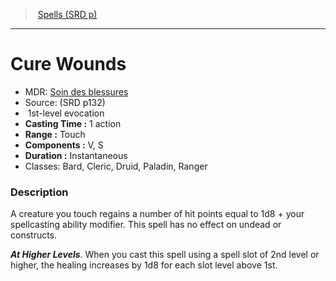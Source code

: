 ﻿---
!SpellItem
Family: SpellVO
Name: Cure Wounds
Type: evocation
Level: 1
CastingTime: 1 action
Range: Touch
Components: V, S
Duration: Instantaneous
Classes: Bard, Cleric, Druid, Paladin, Ranger
Source: (SRD p132)
AltName: '[Soin des blessures](hd_spells_soin_des_blessures.md)'
Id: spells_vo.md#cure-wounds
ParentLink: spells_vo.md#spells-srd-p
ParentName: Spells (SRD p)
NameLevel: 1
Attributes:
  Name: Cure Wounds
  Markdown: >+
    # <!--Name-->Cure Wounds<!--/Name-->


    - MDR: <!--AltName-->[Soin des blessures](hd_spells_soin_des_blessures.md)<!--/AltName-->

    - Source: <!--Source-->(SRD p132)<!--/Source-->

    -  <!--Level-->1<!--/Level-->st-level <!--Type-->evocation<!--/Type-->

    - **Casting Time :** <!--CastingTime-->1 action<!--/CastingTime-->

    - **Range :** <!--Range-->Touch<!--/Range-->

    - **Components :** <!--Components-->V, S<!--/Components-->

    - **Duration :** <!--Duration-->Instantaneous<!--/Duration-->

    - Classes: <!--Classes-->Bard, Cleric, Druid, Paladin, Ranger<!--/Classes-->


    ### Description


    A creature you touch regains a number of hit points equal to 1d8 + your spellcasting ability modifier. This spell has no effect on undead or constructs.


    **_At Higher Levels_**. When you cast this spell using a spell slot of 2nd level or higher, the healing increases by 1d8 for each slot level above 1st.

  AltName: '[Soin des blessures](hd_spells_soin_des_blessures.md)'
  Source: (SRD p132)
  Level: 1
  Type: evocation
  CastingTime: 1 action
  Range: Touch
  Components: V, S
  Duration: Instantaneous
  Classes: Bard, Cleric, Druid, Paladin, Ranger
AttributesDictionary: >+
  Name: Cure Wounds

  Markdown: >+

    # <!--Name-->Cure Wounds<!--/Name-->





    - MDR: <!--AltName-->[Soin des blessures](hd_spells_soin_des_blessures.md)<!--/AltName-->



    - Source: <!--Source-->(SRD p132)<!--/Source-->



    -  <!--Level-->1<!--/Level-->st-level <!--Type-->evocation<!--/Type-->



    - **Casting Time :** <!--CastingTime-->1 action<!--/CastingTime-->



    - **Range :** <!--Range-->Touch<!--/Range-->



    - **Components :** <!--Components-->V, S<!--/Components-->



    - **Duration :** <!--Duration-->Instantaneous<!--/Duration-->



    - Classes: <!--Classes-->Bard, Cleric, Druid, Paladin, Ranger<!--/Classes-->





    ### Description





    A creature you touch regains a number of hit points equal to 1d8 + your spellcasting ability modifier. This spell has no effect on undead or constructs.





    **_At Higher Levels_**. When you cast this spell using a spell slot of 2nd level or higher, the healing increases by 1d8 for each slot level above 1st.



  AltName: '[Soin des blessures](hd_spells_soin_des_blessures.md)'

  Source: (SRD p132)

  Level: 1

  Type: evocation

  CastingTime: 1 action

  Range: Touch

  Components: V, S

  Duration: Instantaneous

  Classes: Bard, Cleric, Druid, Paladin, Ranger

---
> [Spells (SRD p)](srd_spells.md)

---

# Cure Wounds

- MDR: [Soin des blessures](hd_spells_soin_des_blessures.md)
- Source: (SRD p132)
-  1st-level evocation
- **Casting Time :** 1 action
- **Range :** Touch
- **Components :** V, S
- **Duration :** Instantaneous
- Classes: Bard, Cleric, Druid, Paladin, Ranger

### Description

A creature you touch regains a number of hit points equal to 1d8 + your spellcasting ability modifier. This spell has no effect on undead or constructs.

**_At Higher Levels_**. When you cast this spell using a spell slot of 2nd level or higher, the healing increases by 1d8 for each slot level above 1st.

